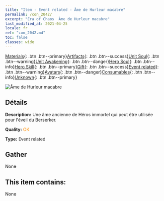 ```yaml
---
title: "Item - Event related - Âme de Hurleur macabre"
permalink: /con_2042/
excerpt: "Era of Chaos  Âme de Hurleur macabre"
last_modified_at: 2021-04-25
locale: fr
ref: "con_2042.md"
toc: false
classes: wide
---
```

 [Materials](/ItemsFR/){: .btn .btn--primary}[Artifacts](/ItemsFR/Artifacts/){: .btn .btn--success}[Unit Soul](/ItemsFR/UnitSoul/){: .btn .btn--warning}[Unit Awakening](/ItemsFR/UnitAwakening/){: .btn .btn--danger}[Hero Soul](/ItemsFR/HeroSoul/){: .btn .btn--info}[Hero Skill](/ItemsFR/HeroSkill/){: .btn .btn--primary}[Gift](/ItemsFR/Gift/){: .btn .btn--success}[Event related](/ItemsFR/Events/){: .btn .btn--warning}[Avatars](/ItemsFR/Avatars/){: .btn .btn--danger}[Consumables](/ItemsFR/Consumables/){: .btn .btn--info}[Unknown](/ItemsFR/Unknown/){: .btn .btn--primary}

 ![Âme de Hurleur macabre](/images/t/juexing_408.jpg)

## Détails
 **Description:** Une âme ancienne de Héros immortel qui peut être utilisée pour l'éveil du Berserker.

 **Quality:** <span style="color: #FF8C00">OK</span>

 **Type:** Event related

## Gather

  None

## This item contains:

  None

